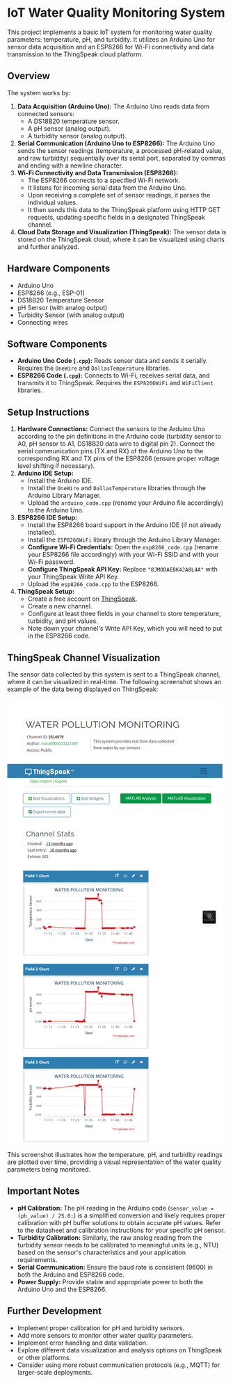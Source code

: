 # IoT Water Quality Monitoring System

This project implements a basic IoT system for monitoring water quality parameters: temperature, pH, and turbidity. It utilizes an Arduino Uno for sensor data acquisition and an ESP8266 for Wi-Fi connectivity and data transmission to the ThingSpeak cloud platform.

## Overview

The system works by:

1.  **Data Acquisition (Arduino Uno):** The Arduino Uno reads data from connected sensors:
    * A DS18B20 temperature sensor.
    * A pH sensor (analog output).
    * A turbidity sensor (analog output).
2.  **Serial Communication (Arduino Uno to ESP8266):** The Arduino Uno sends the sensor readings (temperature, a processed pH-related value, and raw turbidity) sequentially over its serial port, separated by commas and ending with a newline character.
3.  **Wi-Fi Connectivity and Data Transmission (ESP8266):**
    * The ESP8266 connects to a specified Wi-Fi network.
    * It listens for incoming serial data from the Arduino Uno.
    * Upon receiving a complete set of sensor readings, it parses the individual values.
    * It then sends this data to the ThingSpeak platform using HTTP GET requests, updating specific fields in a designated ThingSpeak channel.
4.  **Cloud Data Storage and Visualization (ThingSpeak):** The sensor data is stored on the ThingSpeak cloud, where it can be visualized using charts and further analyzed.

## Hardware Components

* Arduino Uno
* ESP8266 (e.g., ESP-01)
* DS18B20 Temperature Sensor
* pH Sensor (with analog output)
* Turbidity Sensor (with analog output)
* Connecting wires

## Software Components

* **Arduino Uno Code (`.cpp`):** Reads sensor data and sends it serially. Requires the `OneWire` and `DallasTemperature` libraries.
* **ESP8266 Code (`.cpp`):** Connects to Wi-Fi, receives serial data, and transmits it to ThingSpeak. Requires the `ESP8266WiFi` and `WiFiClient` libraries.

## Setup Instructions

1.  **Hardware Connections:** Connect the sensors to the Arduino Uno according to the pin definitions in the Arduino code (turbidity sensor to A0, pH sensor to A1, DS18B20 data wire to digital pin 2). Connect the serial communication pins (TX and RX) of the Arduino Uno to the corresponding RX and TX pins of the ESP8266 (ensure proper voltage level shifting if necessary).
2.  **Arduino IDE Setup:**
    * Install the Arduino IDE.
    * Install the `OneWire` and `DallasTemperature` libraries through the Arduino Library Manager.
    * Upload the `arduino_code.cpp` (rename your Arduino file accordingly) to the Arduino Uno.
3.  **ESP8266 IDE Setup:**
    * Install the ESP8266 board support in the Arduino IDE (if not already installed).
    * Install the `ESP8266WiFi` library through the Arduino Library Manager.
    * **Configure Wi-Fi Credentials:** Open the `esp8266_code.cpp` (rename your ESP8266 file accordingly) with your Wi-Fi SSID and  with your Wi-Fi password.
    * **Configure ThingSpeak API Key:** Replace `"8JMODAEBK4JA8L4A"` with your ThingSpeak Write API Key.
    * Upload the `esp8266_code.cpp` to the ESP8266.
4.  **ThingSpeak Setup:**
    * Create a free account on [ThingSpeak](https://thingspeak.com/).
    * Create a new channel.
    * Configure at least three fields in your channel to store temperature, turbidity, and pH values.
    * Note down your channel's Write API Key, which you will need to put in the ESP8266 code.

## ThingSpeak Channel Visualization

The sensor data collected by this system is sent to a ThingSpeak channel, where it can be visualized in real-time. The following screenshot shows an example of the data being displayed on ThingSpeak:

![ThingSpeak Data Visualization](thingspeak.png)


This screenshot illustrates how the temperature, pH, and turbidity readings are plotted over time, providing a visual representation of the water quality parameters being monitored.

## Important Notes

* **pH Calibration:** The pH reading in the Arduino code (`sensor_value = (ph_value) / 25.0;`) is a simplified conversion and likely requires proper calibration with pH buffer solutions to obtain accurate pH values. Refer to the datasheet and calibration instructions for your specific pH sensor.
* **Turbidity Calibration:** Similarly, the raw analog reading from the turbidity sensor needs to be calibrated to meaningful units (e.g., NTU) based on the sensor's characteristics and your application requirements.
* **Serial Communication:** Ensure the baud rate is consistent (9600) in both the Arduino and ESP8266 code.
* **Power Supply:** Provide stable and appropriate power to both the Arduino Uno and the ESP8266.

## Further Development

* Implement proper calibration for pH and turbidity sensors.
* Add more sensors to monitor other water quality parameters.
* Implement error handling and data validation.
* Explore different data visualization and analysis options on ThingSpeak or other platforms.
* Consider using more robust communication protocols (e.g., MQTT) for larger-scale deployments.
